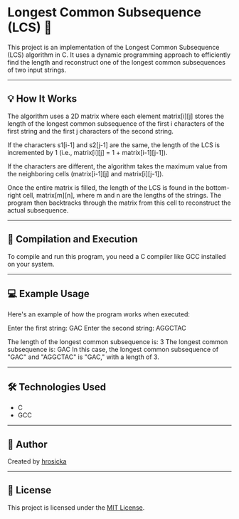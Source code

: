 # Longest Common Subsequence (LCS) 🧬
This project is an implementation of the Longest Common Subsequence (LCS) algorithm in C. 
It uses a dynamic programming approach to efficiently find the length and reconstruct one of the longest common subsequences of two input strings.

---

## 💡 How It Works
The algorithm uses a 2D matrix where each element matrix[i][j] stores the length of the longest common subsequence of the first i characters of the first string and the first j characters of the second string.

If the characters s1[i-1] and s2[j-1] are the same, the length of the LCS is incremented by 1 (i.e., matrix[i][j] = 1 + matrix[i-1][j-1]).

If the characters are different, the algorithm takes the maximum value from the neighboring cells (matrix[i-1][j] and matrix[i][j-1]).

Once the entire matrix is filled, the length of the LCS is found in the bottom-right cell, matrix[m][n], where m and n are the lengths of the strings. The program then backtracks through the matrix from this cell to reconstruct the actual subsequence.

---

## 🚀 Compilation and Execution
To compile and run this program, you need a C compiler like GCC installed on your system.

---

## 💻 Example Usage
Here's an example of how the program works when executed:

Enter the first string: GAC
Enter the second string: AGGCTAC

The length of the longest common subsequence is: 3
The longest common subsequence is: GAC
In this case, the longest common subsequence of "GAC" and "AGGCTAC" is "GAC," with a length of 3.

---

## 🛠️ Technologies Used
- C
- GCC

---

## 🙌 Author

Created by [hrosicka](https://github.com/hrosicka)

---

## 📄 License

This project is licensed under the [MIT License](./LICENSE).
